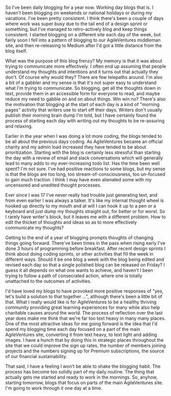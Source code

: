 So I've been daily blogging for a year now.  Working day blogs that is.  I haven't been blogging on weekends or national holidays or during my vacations.  I've been pretty consistent.  I think there's been a couple of days where work was super busy due to the tail end of a design sprint or something, but I've managed to retro-actively blog and keep things consistent.  I started blogging on a different site each day of the week, but fairly soon I fell into a pattern of blogging to our AgileVentures middleman site, and then re-releasing to Medium after I'd got a little distance from the blog itself.

What was the purpose of this blog frenzy?  My memory is that it was about trying to communicate more effectively.  I often end up assuming that people understand my thoughts and intentions and it turns out that actually they don't.  Of course why would they?  There are few telepaths around.  I'm also a bit of a gabbler and my sense is that it's not super easy to understand what I'm trying to communicate.  So blogging, get all the thoughts down in text, provide them in an accessible form for everyone to read, and maybe reduce my need to gabble on and on about things.  Win win no?  There's also the motivation that blogging at the start of each day is a kind of "morning pages" activity that writers use to start off their days.  Writers don't usually publish their morning brain dump I'm told, but I have certainly found the process of starting each day with writing out my thoughts to be re-assuring and relaxing.  

Earlier in the year when I was doing a lot more coding, the blogs tended to be all about the previous days coding.  As AgileVentures became an official charity and my admin load increased they have tended to be about prioritization.  Starting with the blog is certainly less stressful than starting the day with a review of email and slack conversations which will generally lead to many adds to my ever-increasing todo list.  Has the time been well spent?  I'm not sure.  I've had positive reactions to some blogs, but my sense is that the blogs are too long, too stream-of-consciousness, too un-focused to gain much traction.  I think I may have even alienated some with my uncensored and unedited thought processes.

Ever since I was 17 I've never really had trouble just generating text, and from even earlier I was always a talker.  It's like my internal thought wheel is hooked up directly to my mouth and at will I can hook it up to a pen or a keyboard and just dump my thoughts straight out, for better or for worst.  So I rarely have writer's block, but it leaves me with a different problem.  How to edit the thicket of thoughts and ideas so as to more effectively communicate my thoughts?

Getting to the end of a year of blogging prompts thoughts of changing things going forward.  There've been times in the pass when rising early I've done 3 hours of programming before breakfast.  After recent design sprints I think about doing coding sprints, or other activities that fill the week in different ways.  Should it be one blog a week with the blog being edited and revised each day so that a single polished blog can be released on Friday?  I guess it all depends on what one wants to achieve, and haven't I been trying to follow a path of consecrated action, where one is totally unattached to the outcomes of activities.

I'd have loved my blogs to have provoked more positive responses of "yes, let's build a solution to that together ...", although there's been a little bit of that.  What I really would like is for AgileVentures to be a healthy thriving community providing great learning experiences for many while also help charitable causes around the world.  The process of reflection over the last year does make me think that we're far too text heavy in many many places.  One of the most attractive ideas for me going forward is the idea that I'd spend my blogging time each day focused on a part of the main AgileVentures site, converting it from text heavy, to text light and adding images.  I have a hunch that by doing this in strategic places throughout the site that we could improve the sign up rates, the number of members joining projects and the numbers signing up for Premium subscriptions, the source of our financial sustainability.

That said, I have a feeling I won't be able to shake the blogging habit.  The process has become too solidly part of my daily routine.  The thing that actually gets me started and ready to work in the mornings.  So, anyhow, starting tomorrow, blogs that focus on parts of the main AgileVentures site.  I'm going to work through it one day at a time.
